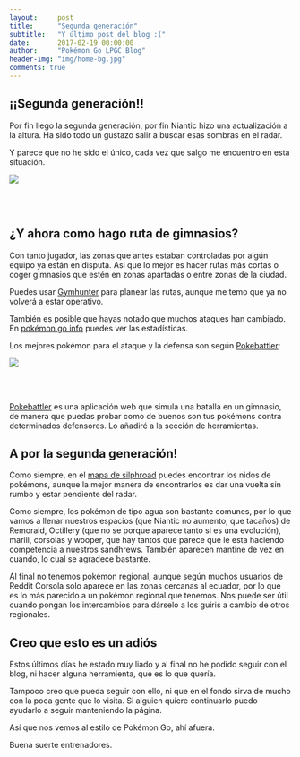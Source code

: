 ```yaml
---
layout:     post
title:      "Segunda generación"
subtitle:   "Y último post del blog :("
date:       2017-02-19 00:00:00
author:     "Pokémon Go LPGC Blog"
header-img: "img/home-bg.jpg"
comments: true
---
```


<h2 >¡¡Segunda generación!!</h2>
<p>Por fin llego la segunda generación, por fin Niantic hizo una
actualización a la altura. Ha sido todo un gustazo salir a buscar
esas sombras en el radar.</p>
<p>Y parece que no he sido el único, cada vez que salgo me encuentro
en esta situación.</p>
<img class="img-responsive" src="{{ site.baseurl }}/img/blog/minimeme.png" />
<p><br/>
<br/>

</p>
<h2 >¿Y ahora como hago ruta de gimnasios?</h2>
<p>Con tanto jugador, las zonas que antes estaban controladas por
algún equipo ya están en disputa. Así que lo mejor es hacer rutas
más cortas o coger gimnasios que estén en zonas apartadas o entre
zonas de la ciudad. 
</p>
<p>Puedes usar <a href="https://gymhuntr.com/#28.13026,-15.43973">Gymhunter</a> para planear las rutas, aunque me temo que
ya no volverá a estar operativo.</p>
<p>También es posible que hayas notado que muchos ataques han
cambiado. En <a href="https://pokemon.gameinfo.io/en/pokemon/list/top-defenders">pokémon go info</a> puedes ver las estadísticas.</p>
<p>Los mejores pokémon para el ataque y la defensa son según
<a href="http://www.pokebattler.com/">Pokebattler</a>:</p>
<img class="img-responsive" src="{{ site.baseurl }}/img/blog/ranking.jpg" />
<p><br/>
<br/>

</p>
<p><a href="http://www.pokebattler.com/">Pokebattler</a> es una aplicación web que simula una batalla en un
gimnasio, de manera que puedas probar como de buenos son tus pokémons
contra determinados defensores. Lo añadiré a la sección de
herramientas.</p>
<h2 >A por la segunda generación!</h2>
<p>Como siempre, en el <a href="https://thesilphroad.com/atlas#14/28.1310/-15.4315">mapa de silphroad</a> puedes encontrar los nidos
de pokémons, aunque la mejor manera de encontrarlos es dar una
vuelta sin rumbo y estar pendiente del radar.</p>
<p>Como siempre, los pokémon de tipo agua son bastante comunes, por
lo que vamos a llenar nuestros espacios (que Niantic no aumento, que
tacaños) de Remoraid, Octillery (que no se porque aparece tanto si
es una evolución), marill, corsolas y wooper, que hay tantos que
parece que le esta haciendo competencia a nuestros sandhrews. También
aparecen mantine de vez en cuando, lo cual se agradece bastante.</p>
<p>Al final no tenemos pokémon regional, aunque según muchos
usuarios de Reddit Corsola solo aparece en las zonas cercanas al
ecuador, por lo que es lo más parecido a un pokémon regional que
tenemos. Nos puede ser útil cuando pongan los intercambios para
dárselo a los guiris a cambio de otros regionales.</p>
<h2 >Creo que esto es un adiós</h2>
<p>Estos últimos días he estado muy liado y al final no he podido
seguir con el blog, ni hacer alguna herramienta, que es lo que
quería.</p>
<p>Tampoco creo que pueda seguir con ello, ni que en el fondo sirva
de mucho con la poca gente que lo visita. Si alguien quiere
continuarlo puedo ayudarlo a seguir manteniendo la página.</p>
<p>Así que nos vemos al estilo de Pokémon Go, ahí afuera.</p>
<p>Buena suerte entrenadores.</p>
<p><br/>
<br/>
